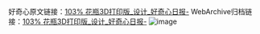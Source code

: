 好奇心原文链接：[103% 花瓶3D打印版_设计_好奇心日报-](https://www.qdaily.com/articles/9229.html)
WebArchive归档链接：[103% 花瓶3D打印版_设计_好奇心日报-](http://web.archive.org/web/20190623153917/https://www.qdaily.com/articles/9229.html)
![image](http://ww3.sinaimg.cn/large/007d5XDpgy1g3vewm09fzj30u01scafg)
